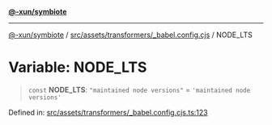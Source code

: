 [**@-xun/symbiote**](../../../../../README.md)

***

[@-xun/symbiote](../../../../../README.md) / [src/assets/transformers/\_babel.config.cjs](../README.md) / NODE\_LTS

# Variable: NODE\_LTS

> `const` **NODE\_LTS**: `"maintained node versions"` = `'maintained node versions'`

Defined in: [src/assets/transformers/\_babel.config.cjs.ts:123](https://github.com/Xunnamius/symbiote/blob/79d395cced979d17188580f3f3b776aa6e57df18/src/assets/transformers/_babel.config.cjs.ts#L123)
